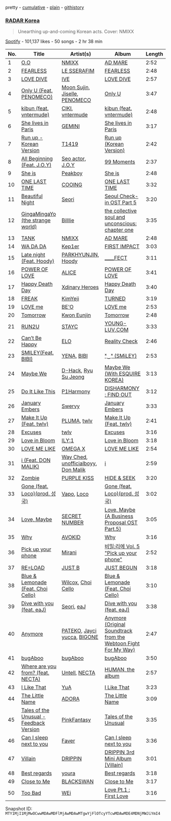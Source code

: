 pretty - [cumulative](/playlists/cumulative/37i9dQZF1DX9IALXsyt8zk.md) - [plain](/playlists/plain/37i9dQZF1DX9IALXsyt8zk) - [githistory](https://github.githistory.xyz/mackorone/spotify-playlist-archive/blob/main/playlists/plain/37i9dQZF1DX9IALXsyt8zk)

### [RADAR Korea](https://open.spotify.com/playlist/37i9dQZF1DX9IALXsyt8zk)

> Unearthing up\-and\-coming Korean acts\. Cover: NMIXX

[Spotify](https://open.spotify.com/user/spotify) - 101,137 likes - 50 songs - 2 hr 38 min

| No. | Title | Artist(s) | Album | Length |
|---|---|---|---|---|
| 1 | [O.O](https://open.spotify.com/track/3lrNsPdn98i6rxO142pLT6) | [NMIXX](https://open.spotify.com/artist/28ot3wh4oNmoFOdVajibBl) | [AD MARE](https://open.spotify.com/album/3AUtpZi3kqsEYDyQ0CCNiH) | 2:52 |
| 2 | [FEARLESS](https://open.spotify.com/track/296nXCOv97WJNRWzIBQnoj) | [LE SSERAFIM](https://open.spotify.com/artist/4SpbR6yFEvexJuaBpgAU5p) | [FEARLESS](https://open.spotify.com/album/4Mc7WwYH41hgUWeKX25Sot) | 2:48 |
| 3 | [LOVE DIVE](https://open.spotify.com/track/0Q5VnK2DYzRyfqQRJuUtvi) | [IVE](https://open.spotify.com/artist/6RHTUrRF63xao58xh9FXYJ) | [LOVE DIVE](https://open.spotify.com/album/1AFVTHHm7kKoQ6Rgb25x3p) | 2:57 |
| 4 | [Only U \(Feat\. PENOMECO\)](https://open.spotify.com/track/11ysgxz5ER0yvnZ8Uogbe8) | [Moon Sujin](https://open.spotify.com/artist/36MQil20hjOpG5f52NQ4du), [Jiselle](https://open.spotify.com/artist/6tjbcCaexKI8esvvEZPVnt), [PENOMECO](https://open.spotify.com/artist/1MAUqH0haKBYbjpknTfreY) | [Only U](https://open.spotify.com/album/2olAsLaKHRckNVhmB8xTI0) | 3:47 |
| 5 | [kibun \(feat\. vntermude\)](https://open.spotify.com/track/6DSVy5frOGBAxPgJwJWpvD) | [CIKI](https://open.spotify.com/artist/39EEmUKhvMcVn8icCyQlg5), [vntermude](https://open.spotify.com/artist/1TjkORUlqsQ5bxtFdY98lA) | [kibun \(feat\. vntermude\)](https://open.spotify.com/album/0RZSABD3IX7QvPT3WlOsK8) | 2:48 |
| 6 | [She lives in Paris](https://open.spotify.com/track/5PvMK77XUHP4EwdttBNX3o) | [GEMINI](https://open.spotify.com/artist/67IWlRdLy3UcfY3q968euj) | [She lives in Paris](https://open.spotify.com/album/0tms1uJhwMYwt7e8Zy41j2) | 3:17 |
| 7 | [Run up \- Korean Version](https://open.spotify.com/track/43DWdbU4rz8IH0Kd33OHI3) | [T1419](https://open.spotify.com/artist/3uT0R5PsjP0k7NJ565Nqs4) | [Run up \(Korean Version\)](https://open.spotify.com/album/6fvWqvuE09nnpF2TI3jrIo) | 2:42 |
| 8 | [All Beginning \(Feat\. J.O.Y\)](https://open.spotify.com/track/0cF3kJkzLd8dUe96nJ6gdB) | [Seo actor](https://open.spotify.com/artist/0Xdas0Cm8xqrnjUKIb6aLF), [J.O.Y](https://open.spotify.com/artist/0NVddfDFyUuEpb5CdfImPm) | [99 Moments](https://open.spotify.com/album/1a2O5z7zmRSY0g97M9wz2V) | 2:37 |
| 9 | [She is](https://open.spotify.com/track/27fzxgx6nK8NI4CylNEBBw) | [Peakboy](https://open.spotify.com/artist/08LjovlGCVPQpTm9Olc45l) | [She is](https://open.spotify.com/album/1o06vrnnHvOREmYI49q8MY) | 2:48 |
| 10 | [ONE LAST TIME](https://open.spotify.com/track/2rFzhREkHqX0dsznn1ZW4o) | [COOING](https://open.spotify.com/artist/2NMLIfATxdqFuhx2jHcir8) | [ONE LAST TIME](https://open.spotify.com/album/3vfOc6UqzmdNMsLz6xJNqH) | 3:32 |
| 11 | [Beautiful Night](https://open.spotify.com/track/6w5I5eJCuNSNa3FdEq4sfs) | [Seori](https://open.spotify.com/artist/2bWTIIQP9zaVc55RaMGu7e) | [Seoul Check\-in OST Part 5](https://open.spotify.com/album/2deDzuHfGo5kH9tKBvm8jD) | 3:20 |
| 12 | [GingaMingaYo \(the strange world\)](https://open.spotify.com/track/3jHg6QE70y2FTdnsxSrCbv) | [Billlie](https://open.spotify.com/artist/2GQxKDojobwBjZMPf7aoh0) | [the collective soul and unconscious: chapter one](https://open.spotify.com/album/4ophrgcnwWi1I5nWYImyhw) | 3:35 |
| 13 | [TANK](https://open.spotify.com/track/3ucx0k0IosRjrsmQc34zUW) | [NMIXX](https://open.spotify.com/artist/28ot3wh4oNmoFOdVajibBl) | [AD MARE](https://open.spotify.com/album/3AUtpZi3kqsEYDyQ0CCNiH) | 2:48 |
| 14 | [WA DA DA](https://open.spotify.com/track/4gdiCHNbwugojBqr5Jt3pq) | [Kep1er](https://open.spotify.com/artist/5R7AMwDeroq6Ls0COQYpS4) | [FIRST IMPACT](https://open.spotify.com/album/7pHyAucSgWoDNlFHfhQfVN) | 3:03 |
| 15 | [Late night \(Feat\. Hoody\)](https://open.spotify.com/track/6KiQ48d7ytSeickIGaMPZs) | [PARKHYUNJIN](https://open.spotify.com/artist/3xaGsC8Wew467UpEKhjXNZ), [Hoody](https://open.spotify.com/artist/7lXgbtBDcCRbfc5f8FhGUL) | [\_\_\_\_FECT](https://open.spotify.com/album/2hngO3wnEbNBhUBIMxX1lY) | 3:11 |
| 16 | [POWER OF LOVE](https://open.spotify.com/track/37aWSOZ4Oihn2bfMiD5neP) | [ALICE](https://open.spotify.com/artist/1mgzY8CsK8lyJy96tT8bV5) | [POWER OF LOVE](https://open.spotify.com/album/2wKTTgsFgEdOKiyFEOlbNs) | 3:41 |
| 17 | [Happy Death Day](https://open.spotify.com/track/3a4VCqofc7Wf7cqfZYu2Ad) | [Xdinary Heroes](https://open.spotify.com/artist/1khChLj7REGqjM043PlYyn) | [Happy Death Day](https://open.spotify.com/album/3kA1SlUEM2Qt52prtDTuWr) | 3:40 |
| 18 | [FREAK](https://open.spotify.com/track/2oldaTAUfGvTXxPZVwvsyu) | [KimYeji](https://open.spotify.com/artist/3XyqYcDNFPFWbyGn8pFTf9) | [TURNED](https://open.spotify.com/album/2HDaGdvnCgxiyUuOIUtm4u) | 3:19 |
| 19 | [LOVE me](https://open.spotify.com/track/3oiMjDZ1bShIpFfOQf55IW) | [BE'O](https://open.spotify.com/artist/5NUVwRESNqYBUTRbiATjy7) | [LOVE me](https://open.spotify.com/album/47PYjiWlimZJ2QT1LOrtLK) | 2:53 |
| 20 | [Tomorrow](https://open.spotify.com/track/6M9a3NEjOsAOm0IpuerCrC) | [Kwon Eunjin](https://open.spotify.com/artist/55dszaPs78G1UrR1NT1eSv) | [Tomorrow](https://open.spotify.com/album/4RUf63zpQJ4j3trTjakxzF) | 2:48 |
| 21 | [RUN2U](https://open.spotify.com/track/3gFcGnU4kTdMYLXDjH1TK8) | [STAYC](https://open.spotify.com/artist/01XYiBYaoMJcNhPokrg0l0) | [YOUNG\-LUV.COM](https://open.spotify.com/album/2xPdgNkM4yIQmP7axJ1T1o) | 3:33 |
| 22 | [Can’t Be Happy](https://open.spotify.com/track/2XmehABLWyeBGu5Q9Nt5vN) | [ELO](https://open.spotify.com/artist/15KDb2KpZRvX1updtyinK1) | [Reality Check](https://open.spotify.com/album/1aWLDWVEHr87l5QuK1JUCA) | 2:46 |
| 23 | [SMILEY\(Feat\. BIBI\)](https://open.spotify.com/track/4zCIxSnVWpGNghERX4uWZF) | [YENA](https://open.spotify.com/artist/49muoiIu4uea4PO8vueUNN), [BIBI](https://open.spotify.com/artist/6UbmqUEgjLA6jAcXwbM1Z9) | [ˣ‿ˣ \(SMiLEY\)](https://open.spotify.com/album/7qldKtsOWklzmwgll5NjCw) | 2:53 |
| 24 | [Maybe We](https://open.spotify.com/track/1KWwXwgA8fsuKbuwsZiZxV) | [D\-Hack](https://open.spotify.com/artist/6Ycj4hhpz2nOfsYCU1gHqR), [Ryu Su Jeong](https://open.spotify.com/artist/6hrti7kBnnfAgy5Mq9wrQc) | [Maybe We \(With ESQUIRE KOREA\)](https://open.spotify.com/album/4sj9phZFZN2lHLvb56u2fJ) | 3:13 |
| 25 | [Do It Like This](https://open.spotify.com/track/0aW4RWeGekBfU2NhREc5kL) | [P1Harmony](https://open.spotify.com/artist/3JjvsPeGMbDJqsphe2z8xU) | [DISHARMONY : FIND OUT](https://open.spotify.com/album/13kHQp4zyK5jBpsFZmTvHz) | 3:12 |
| 26 | [January Embers](https://open.spotify.com/track/6PbP8bAjafVtCy6vDNvrb3) | [Swervy](https://open.spotify.com/artist/0YE7929Kw8hXmap9LKxUiC) | [January Embers](https://open.spotify.com/album/4V9ujG9CA4bccL084ULatG) | 3:33 |
| 27 | [Make It Up \(Feat\. twlv\)](https://open.spotify.com/track/4nEJDV6OOOww5gucLVgmZY) | [PLUMA](https://open.spotify.com/artist/4ZIFmwiUQnjWS2qtEbcH2V), [twlv](https://open.spotify.com/artist/7hKH0uNhhgWJCumCtKMYey) | [Make It Up \(Feat\. twlv\)](https://open.spotify.com/album/2jSpSqvYB1Us8C1HYmNG3I) | 2:41 |
| 28 | [Excuses](https://open.spotify.com/track/41xVl4Xpbmgb1u5ypTNuZi) | [twlv](https://open.spotify.com/artist/7hKH0uNhhgWJCumCtKMYey) | [Excuses](https://open.spotify.com/album/2DfyWdoLS1GO89aUyh05WJ) | 3:16 |
| 29 | [Love in Bloom](https://open.spotify.com/track/5rUoH4RHLzlh8tOmzP1GWY) | [ILY:1](https://open.spotify.com/artist/3FvFhUWP00xtwBrHtby3v8) | [Love in Bloom](https://open.spotify.com/album/68BCbpqHiKG7G2iuqAmWgi) | 3:18 |
| 30 | [LOVE ME LIKE](https://open.spotify.com/track/3IXSxojIjh3YuVK53HJQUN) | [OMEGA X](https://open.spotify.com/artist/2FJYWlqgtoiBtXpOy9GGIF) | [LOVE ME LIKE](https://open.spotify.com/album/0N8lx0LEnJuXuccK3utCgw) | 2:54 |
| 31 | [i \(Feat\. DON MALIK\)](https://open.spotify.com/track/7IphAtdrtngWKPWRRHmDtC) | [Way Ched](https://open.spotify.com/artist/75OcDAFGCzj0qehe1mADeM), [unofficialboyy](https://open.spotify.com/artist/0hoIUrMFR0Cy6aTbma8b2o), [Don Malik](https://open.spotify.com/artist/1DKIdDHKHi3rIwG4UB5zLE) | [i](https://open.spotify.com/album/1WWfi7sIM78ZN4st2ezuE4) | 2:59 |
| 32 | [Zombie](https://open.spotify.com/track/5zTp64MsWOTdAWWXK7zEPK) | [PURPLE KISS](https://open.spotify.com/artist/62T5PGHWJ9sxP2SJq20IHq) | [HIDE & SEEK](https://open.spotify.com/album/1Oh6STLhW6dxRAkvOUBHl8) | 3:20 |
| 33 | [Gone \(feat\. Loco\)\(prod\. 성국\)](https://open.spotify.com/track/4IvttuPCmhLXFoYg2DhWH2) | [Vapo](https://open.spotify.com/artist/0GWeXscpEEsdOf9NqX0O0t), [Loco](https://open.spotify.com/artist/2e4G04F77jxVuDYo44TCSm) | [Gone \(feat\. Loco\)\(prod\. 성국\)](https://open.spotify.com/album/1HyRMR8M7NLcq6Y9MuQtSb) | 3:02 |
| 34 | [Love, Maybe](https://open.spotify.com/track/5btJjUxmhPK1cwdw0mnhRD) | [SECRET NUMBER](https://open.spotify.com/artist/7qxo9RTWfEoFKN7XGtNV6V) | [Love, Maybe \(A Business Proposal OST Part.5\)](https://open.spotify.com/album/50WHnqFZhIQC88oZr5hlN3) | 3:05 |
| 35 | [Why](https://open.spotify.com/track/1IqOAlSisJIxDHrKT1oG66) | [AVOKID](https://open.spotify.com/artist/1pTg0Tbi7M27AnarCbdGzS) | [Why](https://open.spotify.com/album/5t5kwvCqaOXrCjlRAunfLe) | 3:16 |
| 36 | [Pick up your phone](https://open.spotify.com/track/4JDgsbLSsxlNa7pESK5Vqt) | [Mirani](https://open.spotify.com/artist/6N7b9mUVwn885jI7RRg8no) | [비밀:리에 Vol\. 5 "Pick up your phone"](https://open.spotify.com/album/3mKRbS65znpQtwRkFlSiLN) | 2:52 |
| 37 | [RE=LOAD](https://open.spotify.com/track/7xbF0zvvjJ4oT4HvcYi85k) | [JUST B](https://open.spotify.com/artist/2f0bPttugNpkg34HIxBIWe) | [JUST BEGUN](https://open.spotify.com/album/0uF2qZ5B62L4ZlfLkAXhd1) | 3:18 |
| 38 | [Blue & Lemonade \(Feat\. Choi Cello\)](https://open.spotify.com/track/2YmnxhsvBJA08kyCAzQacz) | [Wilcox](https://open.spotify.com/artist/6DetogFDfNsSYy4u5OYz7o), [Choi Cello](https://open.spotify.com/artist/5H5lROVPo6zqJacYlluJD5) | [Blue & Lemonade \(Feat\. Choi Cello\)](https://open.spotify.com/album/285AagckaF30HANKbEQnxd) | 3:10 |
| 39 | [Dive with you \(feat\. eaJ\)](https://open.spotify.com/track/5RqwjQWDwxQ3HTkOfXTrS6) | [Seori](https://open.spotify.com/artist/2bWTIIQP9zaVc55RaMGu7e), [eaJ](https://open.spotify.com/artist/0kX41bvrBQtgqSEXbmTzMN) | [Dive with you \(feat\. eaJ\)](https://open.spotify.com/album/4Ax41uyC6zscjAXjYd6cq8) | 3:38 |
| 40 | [Anymore](https://open.spotify.com/track/3vKX4347uUOuEECpHJwITb) | [PATEKO](https://open.spotify.com/artist/0J372uvAXbRjLFSoAVE2lp), [Jayci yucca](https://open.spotify.com/artist/6yFuoRFCsxQLasjZqdwvAM), [BIGONE](https://open.spotify.com/artist/0bQhUyXffQjkd6horP6fKX) | [Anymore \(Original Soundtrack from the Webtoon Fight For My Way\)](https://open.spotify.com/album/2A6nEYKyCf7nF5uGlR24Ds) | 2:47 |
| 41 | [bugAboo](https://open.spotify.com/track/2gXkUjX4hiBb1TYyrIx0Ny) | [bugAboo](https://open.spotify.com/artist/0qgxiUt2HZ0GoYRYF01aH5) | [bugAboo](https://open.spotify.com/album/4eXw2D722tMVage8wwtsOR) | 3:50 |
| 42 | [Where are you from? \(feat\. NECTA\)](https://open.spotify.com/track/2GpU8WGTgYymEM3cAL0dvA) | [Untell](https://open.spotify.com/artist/3A1b2Lg9tPuQyR7ab1xgp8), [NECTA](https://open.spotify.com/artist/41aotofRYK9RvrKFk5ZY5U) | [HUMAN, the album](https://open.spotify.com/album/1QcboLvSvaTm6f8kjT6d21) | 2:57 |
| 43 | [I Like That](https://open.spotify.com/track/7yAYYeeXf7ip8bK4GYDo2F) | [YuA](https://open.spotify.com/artist/3maet9vdK6Hbp6ZczQtkS6) | [I Like That](https://open.spotify.com/album/1urAHAMdbuZukBXnUG04Se) | 3:23 |
| 44 | [The Little Name](https://open.spotify.com/track/5tdzH8IkV62pyL1BHXrfmv) | [ADORA](https://open.spotify.com/artist/3M1kgHOpPruu1uBymBHF3r) | [The Little Name](https://open.spotify.com/album/3k9ZdguidOV2AHDiFenjyI) | 3:09 |
| 45 | [Tales of the Unusual \- Feedback Version](https://open.spotify.com/track/3aP9CAC5aoXPlHsmdsFSj3) | [PinkFantasy](https://open.spotify.com/artist/5syu5kN4a5f4rgMCRGlnZp) | [Tales of the Unusual](https://open.spotify.com/album/3xvUAslKb1sSJBf0gmszPc) | 3:35 |
| 46 | [Can I sleep next to you](https://open.spotify.com/track/36V5tCKEHlJHOATtUal5Xa) | [Faver](https://open.spotify.com/artist/4dKhpre3rrqk52jpFngYag) | [Can I sleep next to you](https://open.spotify.com/album/6qqBiGMNrSEj18NbDvhk2Z) | 3:36 |
| 47 | [Villain](https://open.spotify.com/track/3xO1I7gH39DTgaai3kGIOY) | [DRIPPIN](https://open.spotify.com/artist/5IVacR5tKgTu9HotcG8kkl) | [DRIPPIN 3rd Mini Album \[Villain\]](https://open.spotify.com/album/4oOm4qnnn2qdOwSBX7nsWd) | 3:01 |
| 48 | [Best regards](https://open.spotify.com/track/3owGb3JGbkRAWZjnCBj3Ic) | [youra](https://open.spotify.com/artist/5q9adPv91NFr8q2ZcKmX0V) | [Best regards](https://open.spotify.com/album/68ZALvGpKI9Q8VEHUtodNN) | 3:18 |
| 49 | [Close to Me](https://open.spotify.com/track/1wzP4k1w8nprsfb6n8wpoz) | [BLACKSWAN](https://open.spotify.com/artist/2ujaWf015QoP7x1u20Yq5G) | [Close to Me](https://open.spotify.com/album/1N2bEyzPBd9CwU7BTXaoEt) | 3:17 |
| 50 | [Too Bad](https://open.spotify.com/track/4Xv8foqi6HXnQURBR0FdAZ) | [WEi](https://open.spotify.com/artist/7IkfFdVcI6HrRKuOO9NvX5) | [Love Pt.1 : First Love](https://open.spotify.com/album/77eiNb82HouMWEiK2xe3sp) | 3:16 |

Snapshot ID: `MTY1MjI1MjMwOCwwMDAwMDFlMjAwMDAwMTgwYjFlOTcyYTcwMDAwMDE4MDNjMWJiYmI4`
